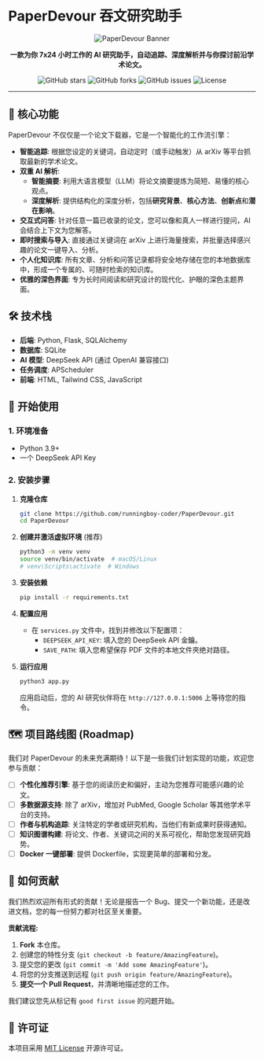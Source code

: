 # PaperDevour 吞文研究助手

<p align="center">
  <img src="https://placehold.co/600x300/0f172a/38bdf8?text=PaperDevour&font=raleway" alt="PaperDevour Banner">
</p>

<p align="center">
  <strong>一款为你 7x24 小时工作的 AI 研究助手，自动追踪、深度解析并与你探讨前沿学术论文。</strong>
</p>

<p align="center">
  <img alt="GitHub stars" src="https://img.shields.io/github/stars/runningboy-coder/PaperDevour?style=for-the-badge">
  <img alt="GitHub forks" src="https://img.shields.io/github/forks/runningboy-coder/PaperDevour?style=for-the-badge">
  <img alt="GitHub issues" src="https://img.shields.io/github/issues/runningboy-coder/PaperDevour?style=for-the-badge&color=success">
  <img alt="License" src="https://img.shields.io/github/license/runningboy-coder/PaperDevour?style=for-the-badge&color=blue">
</p>

---

## 🚀 核心功能

PaperDevour 不仅仅是一个论文下载器，它是一个智能化的工作流引擎：

* **智能追踪**: 根据您设定的关键词，自动定时（或手动触发）从 arXiv 等平台抓取最新的学术论文。
* **双重 AI 解析**:
    * **智能摘要**: 利用大语言模型（LLM）将论文摘要提炼为简短、易懂的核心观点。
    * **深度解析**: 提供结构化的深度分析，包括**研究背景**、**核心方法**、**创新点**和**潜在影响**。
* **交互式问答**: 针对任意一篇已收录的论文，您可以像和真人一样进行提问，AI 会结合上下文为您解答。
* **即时搜索与导入**: 直接通过关键词在 arXiv 上进行海量搜索，并批量选择感兴趣的论文一键导入、分析。
* **个人化知识库**: 所有文章、分析和问答记录都将安全地存储在您的本地数据库中，形成一个专属的、可随时检索的知识库。
* **优雅的深色界面**: 专为长时间阅读和研究设计的现代化、护眼的深色主题界面。

## 🛠️ 技术栈

* **后端**: Python, Flask, SQLAlchemy
* **数据库**: SQLite
* **AI 模型**: DeepSeek API (通过 OpenAI 兼容接口)
* **任务调度**: APScheduler
* **前端**: HTML, Tailwind CSS, JavaScript

## 🏁 开始使用

### 1. 环境准备

* Python 3.9+
* 一个 DeepSeek API Key

### 2. 安装步骤

1.  **克隆仓库**
    ```bash
    git clone https://github.com/runningboy-coder/PaperDevour.git
    cd PaperDevour
    ```

2.  **创建并激活虚拟环境** (推荐)
    ```bash
    python3 -m venv venv
    source venv/bin/activate  # macOS/Linux
    # venv\Scripts\activate  # Windows
    ```

3.  **安装依赖**
    ```bash
    pip install -r requirements.txt
    ```

4.  **配置应用**
    * 在 `services.py` 文件中，找到并修改以下配置项：
        * `DEEPSEEK_API_KEY`: 填入您的 DeepSeek API 金鑰。
        * `SAVE_PATH`: 填入您希望保存 PDF 文件的本地文件夾绝对路径。

5.  **运行应用**
    ```bash
    python3 app.py
    ```
    应用启动后，您的 AI 研究伙伴将在 `http://127.0.0.1:5006` 上等待您的指令。

## 🗺️ 项目路线图 (Roadmap)

我们对 PaperDevour 的未来充满期待！以下是一些我们计划实现的功能，欢迎您参与贡献：

* [ ] **个性化推荐引擎**: 基于您的阅读历史和偏好，主动为您推荐可能感兴趣的论文。
* [ ] **多数据源支持**: 除了 arXiv，增加对 PubMed, Google Scholar 等其他学术平台的支持。
* [ ] **作者与机构追踪**: 关注特定的学者或研究机构，当他们有新成果时获得通知。
* [ ] **知识图谱构建**: 将论文、作者、关键词之间的关系可视化，帮助您发现研究趋势。
* [ ] **Docker 一键部署**: 提供 Dockerfile，实现更简单的部署和分发。

## 🤝 如何贡献

我们热烈欢迎所有形式的贡献！无论是报告一个 Bug、提交一个新功能，还是改进文档，您的每一份努力都对社区至关重要。

**贡献流程:**

1.  **Fork** 本仓库。
2.  创建您的特性分支 (`git checkout -b feature/AmazingFeature`)。
3.  提交您的更改 (`git commit -m 'Add some AmazingFeature'`)。
4.  将您的分支推送到远程 (`git push origin feature/AmazingFeature`)。
5.  **提交一个 Pull Request**，并清晰地描述您的工作。

我们建议您先从标记有 `good first issue` 的问题开始。

## 📄 许可证

本项目采用 [MIT License](LICENSE.txt) 开源许可证。